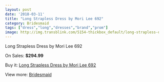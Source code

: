 ```yaml
---
layout: post
date: '2018-03-11'
title: "Long Strapless Dress by Mori Lee 692"
category: Bridesmaid
tags: ["dress","long","dresses","brand","prom"]
image: http://img.transblink.com/5154-thickbox_default/long-strapless-dress-by-mori-lee-692.jpg
---
```

Long Strapless Dress by Mori Lee 692

On Sales: **$294.99**
<a href="https://www.transblink.com/en/bridesmaid/1619-long-strapless-dress-by-mori-lee-692.html"><amp-img layout="responsive" width="600" height="600" src="//img.transblink.com/5154-thickbox_default/long-strapless-dress-by-mori-lee-692.jpg" alt="Long Strapless Dress by Mori Lee 692 0" /></a>
<a href="https://www.transblink.com/en/bridesmaid/1619-long-strapless-dress-by-mori-lee-692.html"><amp-img layout="responsive" width="600" height="600" src="//img.transblink.com/5155-thickbox_default/long-strapless-dress-by-mori-lee-692.jpg" alt="Long Strapless Dress by Mori Lee 692 1" /></a>

Buy it: [Long Strapless Dress by Mori Lee 692](https://www.transblink.com/en/bridesmaid/1619-long-strapless-dress-by-mori-lee-692.html "Long Strapless Dress by Mori Lee 692")

View more: [Bridesmaid](https://www.transblink.com/en/4-bridesmaid "Bridesmaid")
